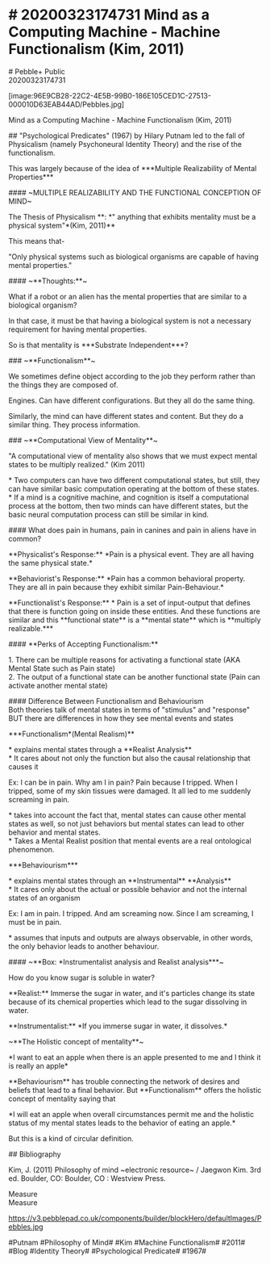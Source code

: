 # \# 20200323174731 Mind as a Computing Machine - Machine Functionalism (Kim, 2011)

\# Pebble+ Public\
20200323174731

\[image:96E9CB28-22C2-4E5B-99B0-186E105CED1C-27513-000010D63EAB44AD/Pebbles.jpg\]

Mind as a Computing Machine - Machine Functionalism (Kim, 2011)

\#\# "Psychological Predicates" (1967) by Hilary Putnam led to the fall of Physicalism (namely Psychoneural Identity Theory) and the rise of the functionalism.

This was largely because of the idea of \*\*\*Multiple Realizability of Mental Properties\*\*\*

\#\#\#\# \~MULTIPLE REALIZABILITY AND THE FUNCTIONAL CONCEPTION OF MIND\~

The Thesis of Physicalism \*\*: \*" anything that exhibits mentality must be a physical system"\*(Kim, 2011)\*\*

This means that-

"Only physical systems such as biological organisms are capable of having mental properties."

\#\#\#\# \~\*\*Thoughts:\*\*\~

What if a robot or an alien has the mental properties that are similar to a biological organism?

In that case, it must be that having a biological system is not a necessary requirement for having mental properties.

So is that mentality is \*\*\*Substrate Independent\*\*\*?

\#\#\# \~\*\*Functionalism\*\*\~

We sometimes define object according to the job they perform rather than the things they are composed of.

Engines. Can have different configurations. But they all do the same thing.

Similarly, the mind can have different states and content. But they do a similar thing. They process information.

\#\#\# \~\*\*Computational View of Mentality\*\*\~

"A computational view of mentality also shows that we must expect mental states to be multiply realized." (Kim 2011)

\* Two computers can have two different computational states, but still, they can have similar basic computation operating at the bottom of these states.\
\* If a mind is a cognitive machine, and cognition is itself a computational process at the bottom, then two minds can have different states, but the basic neural computation process can still be similar in kind.

\#\#\#\# What does pain in humans, pain in canines and pain in aliens have in common?

\*\*Physicalist's Response:\*\* \*Pain is a physical event. They are all having the same physical state.\*

\*\*Behaviorist's Response:\*\* \*Pain has a common behavioral property. They are all in pain because they exhibit similar Pain-Behaviour.\*

\*\*Functionalist's Response:\*\* \* Pain is a set of input-output that defines that there is function going on inside these entities. And these functions are similar and this \*\*functional state\*\* is a \*\*mental state\*\* which is \*\*multiply realizable.\*\*\*

\#\#\#\# \*\*Perks of Accepting Functionalism:\*\*

1\. There can be multiple reasons for activating a functional state (AKA Mental State such as Pain state)\
2. The output of a functional state can be another functional state (Pain can activate another mental state)

\#\#\#\# Difference Between Functionalism and Behaviourism\
Both theories talk of mental states in terms of "stimulus" and "response" BUT there are differences in how they see mental events and states

\*\*\*Functionalism\*(Mental Realism)\*\*

\* explains mental states through a \*\*Realist Analysis\*\*\
\* It cares about not only the function but also the causal relationship that causes it

Ex: I can be in pain. Why am I in pain? Pain because I tripped. When I tripped, some of my skin tissues were damaged. It all led to me suddenly screaming in pain.

\* takes into account the fact that, mental states can cause other mental states as well, so not just behaviors but mental states can lead to other behavior and mental states.\
\* Takes a Mental Realist position that mental events are a real ontological phenomenon.

\*\*\*Behaviourism\*\*\*

\* explains mental states through an \*\*Instrumental\*\* \*\*Analysis\*\*\
\* It cares only about the actual or possible behavior and not the internal states of an organism

Ex: I am in pain. I tripped. And am screaming now. Since I am screaming, I must be in pain.

\* assumes that inputs and outputs are always observable, in other words, the only behavior leads to another behaviour.

\#\#\#\# \~\*\*Box: \*Instrumentalist analysis and Realist analysis\*\*\*\~

How do you know sugar is soluble in water?

\*\*Realist:\*\* Immerse the sugar in water, and it's particles change its state because of its chemical properties which lead to the sugar dissolving in water.

\*\*Instrumentalist:\*\* \*If you immerse sugar in water, it dissolves.\*

\~\*\*The Holistic concept of mentality\*\*\~

\*I want to eat an apple when there is an apple presented to me and I think it is really an apple\*

\*\*Behaviourism\*\* has trouble connecting the network of desires and beliefs that lead to a final behavior. But \*\*Functionalism\*\* offers the holistic concept of mentality saying that

\*I will eat an apple when overall circumstances permit me and the holistic status of my mental states leads to the behavior of eating an apple.\*

But this is a kind of circular definition.

\#\# Bibliography

Kim, J. (2011) Philosophy of mind \~electronic resource\~ / Jaegwon Kim. 3rd ed. Boulder, CO: Boulder, CO : Westview Press.

Measure\
Measure

https://v3.pebblepad.co.uk/components/builder/blockHero/defaultImages/Pebbles.jpg

\#Putnam \#Philosophy of Mind\# \#Kim \#Machine Functionalism\# \#2011\# \#Blog \#Identity Theory\# \#Psychological Predicate\# \#1967\#

